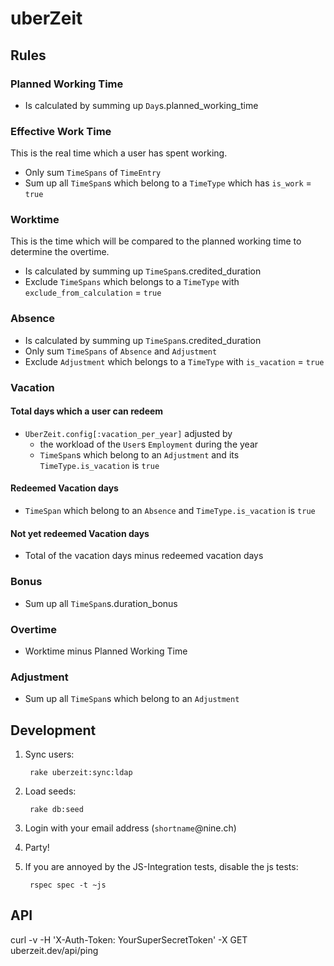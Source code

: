 # uberZeit

## Rules

### Planned Working Time

* Is calculated by summing up `Day`s.planned_working_time

### Effective Work Time

This is the real time which a user has spent working.

* Only sum `TimeSpans` of `TimeEntry`
* Sum up all `TimeSpan`s which belong to a `TimeType` which has `is_work` = `true`

### Worktime

This is the time which will be compared to the planned working time to
determine the overtime.

* Is calculated by summing up `TimeSpan`s.credited_duration
* Exclude `TimeSpans` which belongs to a `TimeType` with `exclude_from_calculation` = `true`

### Absence

* Is calculated by summing up `TimeSpan`s.credited_duration
* Only sum `TimeSpans` of `Absence` and `Adjustment`
* Exclude `Adjustment` which belongs to a `TimeType` with `is_vacation` = `true`

### Vacation

#### Total days which a user can redeem

* `UberZeit.config[:vacation_per_year]` adjusted by
  * the workload of the `User`s `Employment` during the year
  * `TimeSpan`s which belong to an `Adjustment` and its `TimeType.is_vacation` is `true`

#### Redeemed Vacation days

* `TimeSpan` which belong to an `Absence` and `TimeType.is_vacation` is `true`

#### Not yet redeemed Vacation days

* Total of the vacation days minus redeemed vacation days

### Bonus

* Sum up all `TimeSpan`s.duration_bonus

### Overtime

* Worktime minus Planned Working Time

### Adjustment

* Sum up all `TimeSpan`s which belong to an `Adjustment`

## Development

1. Sync users:

        rake uberzeit:sync:ldap

2. Load seeds:

        rake db:seed

3. Login with your email address (`shortname`@nine.ch)
4. Party!

5. If you are annoyed by the JS-Integration tests, disable the js tests:

        rspec spec -t ~js


## API

curl -v -H 'X-Auth-Token: YourSuperSecretToken' -X GET uberzeit.dev/api/ping
